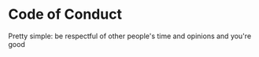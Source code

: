 # Code of Conduct

Pretty simple: be respectful of other people's time and opinions and you're good
